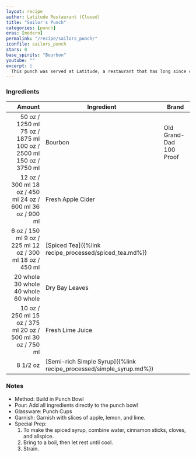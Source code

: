 ```yaml
---
layout: recipe
author: Latitude Restaurant (Closed)
title: "Sailor's Punch"
categories: [punch]
eras: [modern]
permalink: "/recipe/sailors_punch/"
iconfile: sailors_punch
stars: 0
base_spirits: "Bourbon"
youtube: ""
excerpt: |
  This punch was served at Latitude, a restaurant that has long since closed. It was my favorite drink they served. I was lucky enough to have found the recipe online.
---
```


### Ingredients

|   Amount | Ingredient                                                | Brand                   |
| -------: | --------------------------------------------------------- | ----------------------- |
|    <span class="onex active">50 oz  / 1250 ml</span> <span class="onehalfx">75 oz  / 1875 ml</span> <span class="twox">100 oz  / 2500 ml</span> <span class="threex">150 oz  / 3750 ml</span>| Bourbon                                                   | Old Grand-Dad 100 Proof |
|    <span class="onex active">12 oz  / 300 ml</span> <span class="onehalfx">18 oz  / 450 ml</span> <span class="twox">24 oz  / 600 ml</span> <span class="threex">36 oz  / 900 ml</span>| Fresh Apple Cider                                         |
|     <span class="onex active">6 oz  / 150 ml</span> <span class="onehalfx">9 oz  / 225 ml</span> <span class="twox">12 oz  / 300 ml</span> <span class="threex">18 oz  / 450 ml</span>| [Spiced Tea]({%link recipe_processed/spiced_tea.md%})               |
| <span class="onex active">20 whole </span> <span class="onehalfx">30 whole </span> <span class="twox">40 whole </span> <span class="threex">60 whole </span>| Dry Bay Leaves                                            |
|    <span class="onex active">10 oz  / 250 ml</span> <span class="onehalfx">15 oz  / 375 ml</span> <span class="twox">20 oz  / 500 ml</span> <span class="threex">30 oz  / 750 ml</span>| Fresh Lime Juice                                          |
| 8 1/2 oz | [Semi-rich Simple Syrup]({%link recipe_processed/simple_syrup.md%}) |

### Notes

- Method: Build in Punch Bowl
- Pour: Add all ingredients directly to the punch bowl
- Glassware: Punch Cups
- Garnish: Garnish with slices of apple, lemon, and lime.
- Special Prep:
  1. To make the spiced syrup, combine water, cinnamon sticks, cloves, and allspice.
  1. Bring to a boil, then let rest until cool.
  1. Strain.

    
<script type="application/ld+json">
{
  "@context": "https://schema.org",
  "@type": "Recipe",
  "author": {
    "@type": "Person",
    "name": "{{ page.author }}"
    },
  "description": "{{ page.excerpt | strip_html | replace: '"', "'" }}",
  "image": "{% for ingredient in site.data[page.iconfile].images.ingredient limit: 1 %}{{ ingredient.url }}{% endfor %}",
  "recipeIngredient": [  " 50 oz Bourbon",
  " 12 oz Fresh Apple Cider",
  "6 oz Spiced Tea",
  "20 whole Dry Bay Leaves ",
  " 10 oz Fresh Lime Juice ",
  "8 1/2 oz Semi-rich Simple Syrup"],
  "name": "{{ page.title }}",
  "recipeInstructions": [
      {
    '@type': 'HowToStep',
    'text': '- Method: Build in Punch Bowl
'
  },  {
    '@type': 'HowToStep',
    'text': '- Pour: Add all ingredients directly to the punch bowl
'
  },  {
    '@type': 'HowToStep',
    'text': '- Glassware: Punch Cups
'
  },  {
    '@type': 'HowToStep',
    'text': '- Garnish: Garnish with slices of apple, lemon, and lime.
'
  },  {
    '@type': 'HowToStep',
    'text': '- Special Prep:
'
  },  {
    '@type': 'HowToStep',
    'text': '  1. To make the spiced syrup, combine water, cinnamon sticks, cloves, and allspice.
'
  },  {
    '@type': 'HowToStep',
    'text': '  1. Bring to a boil, then let rest until cool.
'
  },  {
    '@type': 'HowToStep',
    'text': '  1. Strain.
'
  }
    ],
  "recipeYield": "1 cocktail",
  "recipeCategory": "cocktail",
  "aggregateRating": "{%- if page.stars -%}{%- include stars_metadata.html %} out of 5{% else %}NA{%- endif -%}",
  "recipeCuisine": "global",
  "prepTime": "PT20M",
  "cookTime": "PT15S",
  "keywords": "{{ page.title }}, cocktail, {{ page.eras }}, {%- include category_metadata.html -%}, {%- include spirits_metadata.html -%}",
}
</script>

    